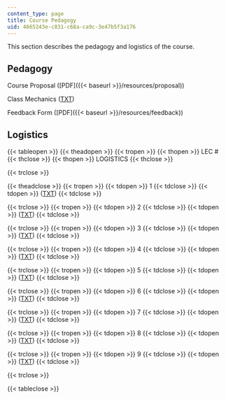 ```yaml
---
content_type: page
title: Course Pedagogy
uid: 4665243e-c831-c68a-ca9c-3e47b5f3a176
---
```


This section describes the pedagogy and logistics of the course.

Pedagogy
--------

Course Proposal ([PDF]({{< baseurl >}}/resources/proposal))

Class Mechanics ([TXT](/courses/electrical-engineering-and-computer-science/6-090-building-programming-experience-a-lead-in-to-6-001-january-iap-2005/course-pedagogy/classmech.txt))

Feedback Form ([PDF]({{< baseurl >}}/resources/feedback))

Logistics
---------

{{< tableopen >}}
{{< theadopen >}}
{{< tropen >}}
{{< thopen >}}
LEC #
{{< thclose >}}
{{< thopen >}}
LOGISTICS
{{< thclose >}}

{{< trclose >}}

{{< theadclose >}}
{{< tropen >}}
{{< tdopen >}}
1
{{< tdclose >}}
{{< tdopen >}}
([TXT](/courses/electrical-engineering-and-computer-science/6-090-building-programming-experience-a-lead-in-to-6-001-january-iap-2005/course-pedagogy/lecture1.txt))
{{< tdclose >}}

{{< trclose >}}
{{< tropen >}}
{{< tdopen >}}
2
{{< tdclose >}}
{{< tdopen >}}
([TXT](/courses/electrical-engineering-and-computer-science/6-090-building-programming-experience-a-lead-in-to-6-001-january-iap-2005/course-pedagogy/lecture2.txt))
{{< tdclose >}}

{{< trclose >}}
{{< tropen >}}
{{< tdopen >}}
3
{{< tdclose >}}
{{< tdopen >}}
([TXT](/courses/electrical-engineering-and-computer-science/6-090-building-programming-experience-a-lead-in-to-6-001-january-iap-2005/course-pedagogy/lecture3.txt))
{{< tdclose >}}

{{< trclose >}}
{{< tropen >}}
{{< tdopen >}}
4
{{< tdclose >}}
{{< tdopen >}}
([TXT](/courses/electrical-engineering-and-computer-science/6-090-building-programming-experience-a-lead-in-to-6-001-january-iap-2005/course-pedagogy/lecture4.txt))
{{< tdclose >}}

{{< trclose >}}
{{< tropen >}}
{{< tdopen >}}
5
{{< tdclose >}}
{{< tdopen >}}
([TXT](/courses/electrical-engineering-and-computer-science/6-090-building-programming-experience-a-lead-in-to-6-001-january-iap-2005/course-pedagogy/lecture5.txt))
{{< tdclose >}}

{{< trclose >}}
{{< tropen >}}
{{< tdopen >}}
6
{{< tdclose >}}
{{< tdopen >}}
([TXT](/courses/electrical-engineering-and-computer-science/6-090-building-programming-experience-a-lead-in-to-6-001-january-iap-2005/course-pedagogy/lecture6.txt))
{{< tdclose >}}

{{< trclose >}}
{{< tropen >}}
{{< tdopen >}}
7
{{< tdclose >}}
{{< tdopen >}}
([TXT](/courses/electrical-engineering-and-computer-science/6-090-building-programming-experience-a-lead-in-to-6-001-january-iap-2005/course-pedagogy/lecture7.txt))
{{< tdclose >}}

{{< trclose >}}
{{< tropen >}}
{{< tdopen >}}
8
{{< tdclose >}}
{{< tdopen >}}
([TXT](/courses/electrical-engineering-and-computer-science/6-090-building-programming-experience-a-lead-in-to-6-001-january-iap-2005/course-pedagogy/lecture8.txt))
{{< tdclose >}}

{{< trclose >}}
{{< tropen >}}
{{< tdopen >}}
9
{{< tdclose >}}
{{< tdopen >}}
([TXT](/courses/electrical-engineering-and-computer-science/6-090-building-programming-experience-a-lead-in-to-6-001-january-iap-2005/course-pedagogy/lecture9.txt))
{{< tdclose >}}

{{< trclose >}}

{{< tableclose >}}